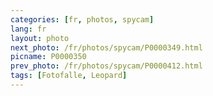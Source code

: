 ```yaml
---
categories: [fr, photos, spycam]
lang: fr
layout: photo
next_photo: /fr/photos/spycam/P0000349.html
picname: P0000350
prev_photo: /fr/photos/spycam/P0000412.html
tags: [Fotofalle, Leopard]
---
```

